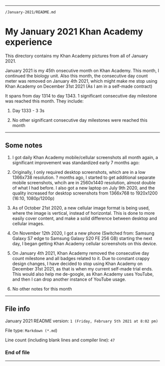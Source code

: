 
***

`/January-2021/README.md`

# My January 2021 Khan Academy experience

This directory contains my Khan Academy pictures from all of January 2021.

January 2021 is my 45th onsecutive month on Khan Academy. This month, I continued the biology unit. Also this month, the consecutive day count meter was removed on January 4th 2021, which might make me stop using Khan Academy on December 31st 2021 (As I am in a self-made contract)

It spans from day 1314 to day 1343. 1 significant consecutive day milestone was reached this month. They include:

1. Day 1333 - 3 3s

2. No other significant consecutive day milestones were reached this month

***

## Some notes

1. I got daily Khan Academy mobile/cellular screenshots all month again, a significant improvement was standardized early 7 months ago:

2. Originally, I only required desktop screenshots, which are in a low 1366x738 resolution. ? months ago, I started to get additional separate mobile screenshots, whcih are in 2560x1440 resolution, almost double of what I had before. I also got a new laptop on July 9th 2020, and the quality increased for desktop screenshots from 1366x768 to 1920x1200 (16:10, 1080p/1200p)

3. As of October 21st 2020, a new cellular image format is being used, where the image is vertical, instead of horizontal. This is done to more easily cover content, and make a solid difference between desktop and cellular images.

4. On November 12th 2020, I got a new phone (Switched from: Samsung Galaxy S7 edge to Samsung Galaxy S20 FE 256 GB) starting the next day, I began getting Khan Academy cellular screenshots on this device.

5. On January 4th 2021, Khan Academy removed the consecutive day count milestone and all badges related to it. Due to constant crappy design changes, I have decided to stop using Khan Academy on December 31st 2021, as that is when my current self-made trial ends. This would also help me de-google, as Khan Academy uses YouTube, and then I can drop another instance of YouTube usage.

6. No other notes for this month

***

## File info

January 2021 README version: `1 (Friday, February 5th 2021 at 8:02 pm)`

File type: `Markdown (*.md`)

Line count (including blank lines and compiler line): `47`

### End of file

***

